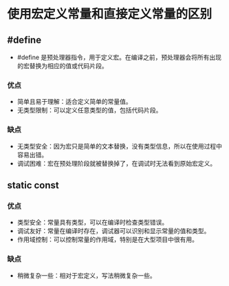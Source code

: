# 使用宏定义常量和直接定义常量的区别

## #define

- #define 是预处理器指令，用于定义宏。在编译之前，预处理器会将所有出现的宏替换为相应的值或代码片段。

### 优点

- 简单且易于理解：适合定义简单的常量值。
- 无类型限制：可以定义任意类型的值，包括代码片段。

### 缺点

- 无类型安全：因为宏只是简单的文本替换，没有类型信息，所以在使用过程中容易出错。
- 调试困难：宏在预处理阶段就被替换掉了，在调试时无法看到原始宏定义。

## static const

### 优点

- 类型安全：常量具有类型，可以在编译时检查类型错误。
- 调试友好：常量在编译时存在，调试器可以识别和显示常量的值和类型。
- 作用域控制：可以控制常量的作用域，特别是在大型项目中很有用。

### 缺点

- 稍微复杂一些：相对于宏定义，写法稍微复杂一些。